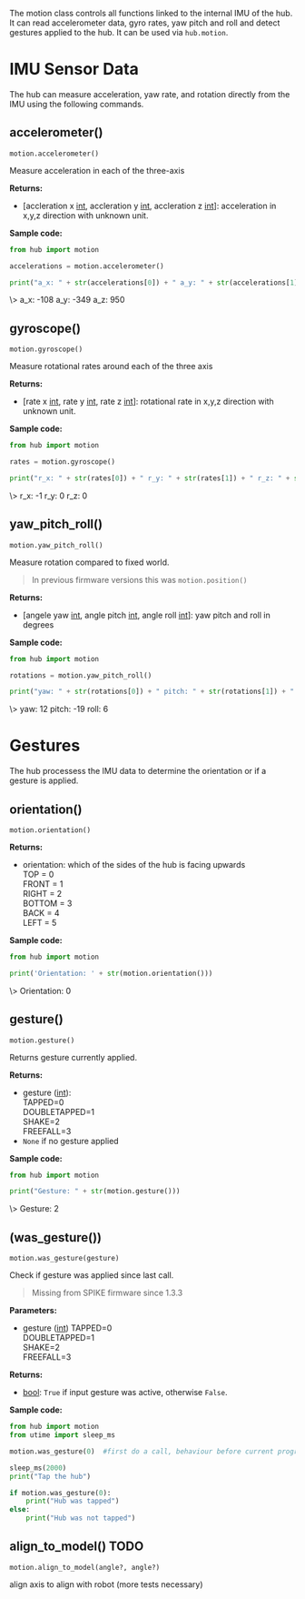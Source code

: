 
The motion class controls all functions linked to the internal IMU of the hub. It can read accelerometer data, gyro rates, yaw pitch and roll and detect gestures applied to the hub. It can be used via `hub.motion`.

# IMU Sensor Data

The hub can measure acceleration, yaw rate, and rotation directly from the IMU using the following commands.

## accelerometer()

`motion.accelerometer()`

Measure acceleration in each of the three-axis

__Returns:__

* [accleration x [int](data_types.md#int), accleration y [int](data_types.md#int), accleration z [int](data_types.md#int)]: acceleration in x,y,z direction with unknown unit.

__Sample code:__

``` python
from hub import motion

accelerations = motion.accelerometer()

print("a_x: " + str(accelerations[0]) + " a_y: " + str(accelerations[1]) + " a_z: " + str(accelerations[2]))
```

<span class='shell_output'>
\> a_x: -108 a_y: -349 a_z: 950
</span>

## gyroscope()

`motion.gyroscope()`

Measure rotational rates around each of the three axis

__Returns:__

* [rate x [int](data_types.md#int), rate y [int](data_types.md#int), rate z [int](data_types.md#int)]: rotational rate in x,y,z direction with unknown unit.

__Sample code:__

``` python
from hub import motion

rates = motion.gyroscope()

print("r_x: " + str(rates[0]) + " r_y: " + str(rates[1]) + " r_z: " + str(rates[2]))
```

<span class='shell_output'>
\> r_x: -1 r_y: 0 r_z: 0
</span>

## yaw_pitch_roll()

`motion.yaw_pitch_roll()`

Measure rotation compared to fixed world. 

> In previous firmware versions this was `motion.position()`

__Returns:__

* [angele yaw [int](data_types.md#int), angle pitch [int](data_types.md#int), angle roll [int](data_types.md#int)]: yaw pitch and roll in degrees

__Sample code:__

``` python
from hub import motion

rotations = motion.yaw_pitch_roll()

print("yaw: " + str(rotations[0]) + " pitch: " + str(rotations[1]) + " roll: " + str(rotations[2]))
```

<span class='shell_output'>
\> yaw: 12 pitch: -19 roll: 6
</span>

# Gestures

The hub processess the IMU data to determine the orientation or if a gesture is applied.

## orientation()  

`motion.orientation()`

__Returns:__

* orientation: which of the sides of the hub is facing upwards   
    TOP = 0  
    FRONT = 1  
    RIGHT = 2  
    BOTTOM = 3  
    BACK = 4  
    LEFT = 5  

__Sample code:__

``` python
from hub import motion

print('Orientation: ' + str(motion.orientation()))
```

<span class='shell_output'>
\> Orientation: 0
</span>

## gesture()

`motion.gesture()`

Returns gesture currently applied.

__Returns:__

* gesture ([int](data_types.md#int)):  
    TAPPED=0  
    DOUBLETAPPED=1  
    SHAKE=2  
    FREEFALL=3  
* `None` if no gesture applied

__Sample code:__

``` python
from hub import motion

print("Gesture: " + str(motion.gesture()))
```

<span class='shell_output'>
\> Gesture: 2
</span>

## (was_gesture())

`motion.was_gesture(gesture)`

Check if gesture was applied since last call.

>  Missing from SPIKE firmware since 1.3.3

__Parameters:__

* gesture ([int](data_types.md#int))
    TAPPED=0  
    DOUBLETAPPED=1  
    SHAKE=2  
    FREEFALL=3  

__Returns:__

* [bool](data_types.bool): `True` if input gesture was active, otherwise `False`.

__Sample code:__

``` python
from hub import motion
from utime import sleep_ms

motion.was_gesture(0)  #first do a call, behaviour before current program is unknown

sleep_ms(2000)
print("Tap the hub")

if motion.was_gesture(0):
    print("Hub was tapped")
else:
    print("Hub was not tapped")
```

## align_to_model() TODO

`motion.align_to_model(angle?, angle?)`

align axis to align with robot (more tests necessary)

